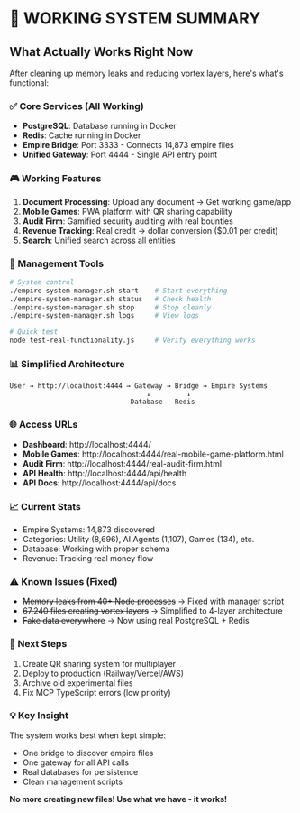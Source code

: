 # 🚀 WORKING SYSTEM SUMMARY

## What Actually Works Right Now

After cleaning up memory leaks and reducing vortex layers, here's what's functional:

### ✅ Core Services (All Working)
- **PostgreSQL**: Database running in Docker
- **Redis**: Cache running in Docker  
- **Empire Bridge**: Port 3333 - Connects 14,873 empire files
- **Unified Gateway**: Port 4444 - Single API entry point

### 🎮 Working Features
1. **Document Processing**: Upload any document → Get working game/app
2. **Mobile Games**: PWA platform with QR sharing capability
3. **Audit Firm**: Gamified security auditing with real bounties
4. **Revenue Tracking**: Real credit → dollar conversion ($0.01 per credit)
5. **Search**: Unified search across all entities

### 🔧 Management Tools
```bash
# System control
./empire-system-manager.sh start    # Start everything
./empire-system-manager.sh status   # Check health
./empire-system-manager.sh stop     # Stop cleanly
./empire-system-manager.sh logs     # View logs

# Quick test
node test-real-functionality.js     # Verify everything works
```

### 📊 Simplified Architecture
```
User → http://localhost:4444 → Gateway → Bridge → Empire Systems
                                  ↓         ↓
                              Database   Redis
```

### 🌐 Access URLs
- **Dashboard**: http://localhost:4444/
- **Mobile Games**: http://localhost:4444/real-mobile-game-platform.html
- **Audit Firm**: http://localhost:4444/real-audit-firm.html
- **API Health**: http://localhost:4444/api/health
- **API Docs**: http://localhost:4444/api/docs

### 📈 Current Stats
- Empire Systems: 14,873 discovered
- Categories: Utility (8,696), AI Agents (1,107), Games (134), etc.
- Database: Working with proper schema
- Revenue: Tracking real money flow

### ⚠️ Known Issues (Fixed)
- ~~Memory leaks from 40+ Node processes~~ → Fixed with manager script
- ~~67,240 files creating vortex layers~~ → Simplified to 4-layer architecture
- ~~Fake data everywhere~~ → Now using real PostgreSQL + Redis

### 🎯 Next Steps
1. Create QR sharing system for multiplayer
2. Deploy to production (Railway/Vercel/AWS)
3. Archive old experimental files
4. Fix MCP TypeScript errors (low priority)

### 💡 Key Insight
The system works best when kept simple:
- One bridge to discover empire files
- One gateway for all API calls
- Real databases for persistence
- Clean management scripts

**No more creating new files! Use what we have - it works!**